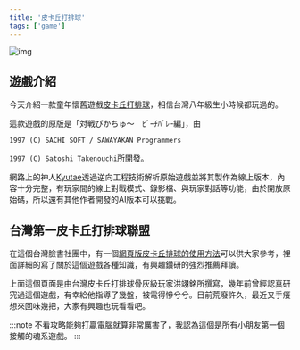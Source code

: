 ```yaml
---
title: '皮卡丘打排球'
tags: ['game']
---
```

![img](./img/img_20251001/pikachu.png)
## 遊戲介紹

今天介紹一款童年懷舊遊戲[皮卡丘打排球](https://gorisanson.github.io/pikachu-volleyball/zh/)，相信台灣八年級生小時候都玩過的。

這款遊戲的原版是「対戦ぴかちゅ～　ﾋﾞｰﾁﾊﾞﾚｰ編」，由

`1997 (C) SACHI SOFT / SAWAYAKAN Programmers`

`1997 (C) Satoshi Takenouchi`所開發。

網路上的神人[Kyutae](https://gorisanson.github.io/)透過逆向工程技術解析原始遊戲並將其製作為線上版本，內容十分完整，有玩家間的線上對戰模式、錄影檔、與玩家對話等功能，由於開放原始碼，所以還有其他作者開發的AI版本可以挑戰。

## 台灣第一皮卡丘打排球聯盟

在這個台灣臉書社團中，有一個[網頁版皮卡丘排球的使用方法](https://docs.google.com/document/d/160YZfdP0izCLhwoifQFhDWn9rWc-DE67rn1NFQNd6MU/edit?pli=1&tab=t.0)可以供大家參考，裡面詳細的寫了關於這個遊戲各種知識，有興趣鑽研的強烈推薦拜讀。

上面這個頁面是由台灣皮卡丘打排球骨灰級玩家洪翊銘所撰寫，幾年前曾經認真研究過這個遊戲，有幸給他指導了幾盤，被電得慘兮兮。目前荒廢許久，最近又手癢想來回味幾把，大家有興趣也玩看看吧。

:::note
不看攻略能夠打贏電腦就算非常厲害了，我認為這個是所有小朋友第一個接觸的魂系遊戲。
:::
